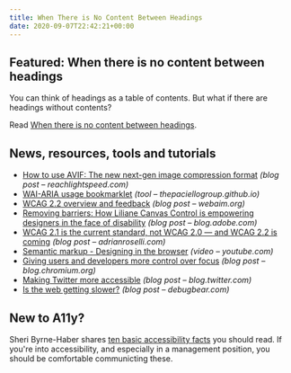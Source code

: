 ```yaml
---
title: When There is No Content Between Headings
date: 2020-09-07T22:42:21+00:00
---
```


## Featured: When there is no content between headings

You can think of headings as a table of contents. But what if there are headings without contents?

Read [When there is no content between headings](https://hiddedevries.nl/en/blog/2020-09-05-when-there-is-no-content-between-headings).

## News, resources, tools and tutorials

* [How to use AVIF: The new next-gen image compression format](https://reachlightspeed.com/blog/using-the-new-high-performance-avif-image-format-on-the-web-today/) _(blog post – reachlightspeed.com)_
* [WAI-ARIA usage bookmarklet](https://thepaciellogroup.github.io/WAI-ARIA-Usage/WAI-ARIA_usage.html) _(tool – thepaciellogroup.github.io)_
* [WCAG 2.2 overview and feedback](https://webaim.org/blog/wcag-2-2-overview-and-feedback/) _(blog post – webaim.org)_
* [Removing barriers: How Liliane Canvas Control is empowering designers in the face of disability](https://blog.adobe.com/en/publish/2020/08/31/liliane-canvas-control-plugin-designers-with-disabilities.html#gs.ezi9fq) _(blog post – blog.adobe.com)_
* [WCAG 2.1 is the current standard, not WCAG 2.0 — and WCAG 2.2 is coming](https://adrianroselli.com/2020/09/wcag-2-1-is-the-current-standard-not-wcag-2-0-and-wcag-2-2-is-coming.html) _(blog post – adrianroselli.com)_
* [Semantic markup - Designing in the browser](https://www.youtube.com/watch?v=arMgwKY52Bs) _(video – youtube.com)_
* [Giving users and developers more control over focus](https://blog.chromium.org/2020/09/giving-users-and-developers-more.html) _(blog post – blog.chromium.org)_
* [Making Twitter more accessible](https://blog.twitter.com/en_us/topics/company/2020/making-twitter-more-accessible.html) _(blog post – blog.twitter.com)_
* [Is the web getting slower?](https://www.debugbear.com/blog/is-the-web-getting-slower) _(blog post – debugbear.com)_

## New to A11y?

Sheri Byrne-Haber shares [ten basic accessibility facts](https://sheribyrnehaber.com/ten-basic-accessibility-facts/) you should read. If you're into accessibility, and especially in a management position, you should be comfortable communicting these.